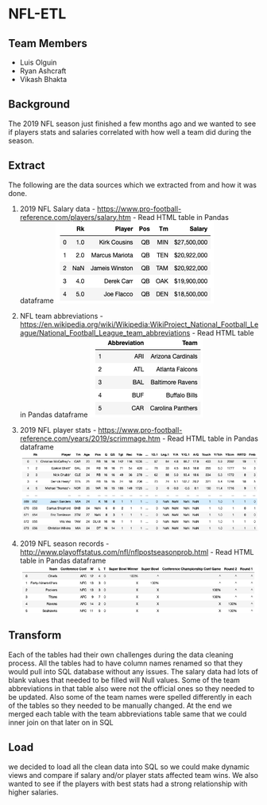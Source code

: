 # NFL-ETL
## Team Members
 - Luis Olguin
 - Ryan Ashcraft
 - Vikash Bhakta


## Background
The 2019 NFL season just finished a few months ago and we wanted to see if players stats and salaries correlated with how well a team did during the season.

## Extract
The following are the data sources which we extracted from and how it was done. 

1) 2019 NFL Salary data - https://www.pro-football-reference.com/players/salary.htm - Read HTML table in Pandas dataframe
![](/Images/Salary_Data.png)

2) NFL team abbreviations - https://en.wikipedia.org/wiki/Wikipedia:WikiProject_National_Football_League/National_Football_League_team_abbreviations - Read HTML table in Pandas dataframe
![](/Images/Team_Abrev.png)

3) 2019 NFL player stats - https://www.pro-football-reference.com/years/2019/scrimmage.htm - Read HTML table in Pandas dataframe
![](/Images/Player_Stats.png)

4) 2019 NFL season records - http://www.playoffstatus.com/nfl/nflpostseasonprob.html - Read HTML table in Pandas dataframe
![](/Images/2019_Season_Records.png)


## Transform
Each of the tables had their own challenges during the data cleaning process. All the tables had to have column names renamed so that they would pull into SQL database without any issues. The salary data had lots of blank values that needed to be filled will Null values. Some of the team abbreviations in that table also were not the official ones so they needed to be updated. Also some of the team names were spelled differently in each of the tables so they needed to be manually changed. At the end we merged each table with the team abbreviations table same that we could inner join on that later on in SQL


## Load
we decided to load all the clean data into SQL so we could make dynamic views and compare if salary and/or player stats affected team wins. We also wanted to see if the players with best stats had a strong relationship with higher salaries.




